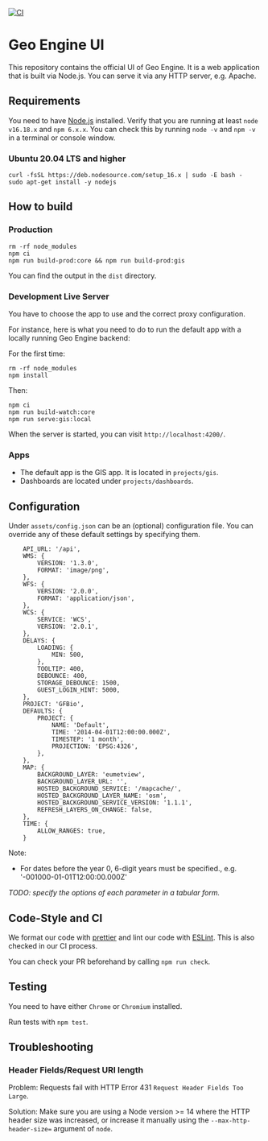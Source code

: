 [![CI](https://github.com/geo-engine/geoengine-ui/actions/workflows/ci.yml/badge.svg)](https://github.com/geo-engine/geoengine-ui/actions/workflows/ci.yml)

# Geo Engine UI

This repository contains the official UI of Geo Engine.
It is a web application that is built via Node.js.
You can serve it via any HTTP server, e.g. Apache.

## Requirements

You need to have [Node.js](https://nodejs.org) installed.
Verify that you are running at least `node v16.18.x` and `npm 6.x.x`.
You can check this by running `node -v` and `npm -v` in a terminal or console window.

### Ubuntu 20.04 LTS and higher

```
curl -fsSL https://deb.nodesource.com/setup_16.x | sudo -E bash -
sudo apt-get install -y nodejs
```

## How to build

### Production

```
rm -rf node_modules
npm ci
npm run build-prod:core && npm run build-prod:gis
```

You can find the output in the `dist` directory.

### Development Live Server

You have to choose the app to use and the correct proxy configuration.

For instance, here is what you need to do to run the default app with a locally running Geo Engine backend:

For the first time:

```
rm -rf node_modules
npm install
```

Then:

```
npm ci
npm run build-watch:core
npm run serve:gis:local
```

When the server is started, you can visit `http://localhost:4200/`.

### Apps

-   The default app is the GIS app. It is located in `projects/gis`.
-   Dashboards are located under `projects/dashboards`.

## Configuration

Under `assets/config.json` can be an (optional) configuration file.
You can override any of these default settings by specifying them.

```
    API_URL: '/api',
    WMS: {
        VERSION: '1.3.0',
        FORMAT: 'image/png',
    },
    WFS: {
        VERSION: '2.0.0',
        FORMAT: 'application/json',
    },
    WCS: {
        SERVICE: 'WCS',
        VERSION: '2.0.1',
    },
    DELAYS: {
        LOADING: {
            MIN: 500,
        },
        TOOLTIP: 400,
        DEBOUNCE: 400,
        STORAGE_DEBOUNCE: 1500,
        GUEST_LOGIN_HINT: 5000,
    },
    PROJECT: 'GFBio',
    DEFAULTS: {
        PROJECT: {
            NAME: 'Default',
            TIME: '2014-04-01T12:00:00.000Z',
            TIMESTEP: '1 month',
            PROJECTION: 'EPSG:4326',
        },
    },
    MAP: {
        BACKGROUND_LAYER: 'eumetview',
        BACKGROUND_LAYER_URL: '',
        HOSTED_BACKGROUND_SERVICE: '/mapcache/',
        HOSTED_BACKGROUND_LAYER_NAME: 'osm',
        HOSTED_BACKGROUND_SERVICE_VERSION: '1.1.1',
        REFRESH_LAYERS_ON_CHANGE: false,
    },
    TIME: {
        ALLOW_RANGES: true,
    }
```

Note:

-   For dates before the year 0, 6-digit years must be specified., e.g. '-001000-01-01T12:00:00.000Z'

_TODO: specify the options of each parameter in a tabular form._

## Code-Style and CI

We format our code with [prettier](https://prettier.io/) and lint our code with [ESLint](https://eslint.org/).
This is also checked in our CI process.

You can check your PR beforehand by calling `npm run check`.

## Testing

You need to have either `Chrome` or `Chromium` installed.

Run tests with `npm test`.

## Troubleshooting

### Header Fields/Request URI length

Problem: Requests fail with HTTP Error 431 `Request Header Fields Too Large`.

Solution: Make sure you are using a Node version >= 14 where the HTTP header size was increased, or increase it manually using the `--max-http-header-size=` argument of `node`.
